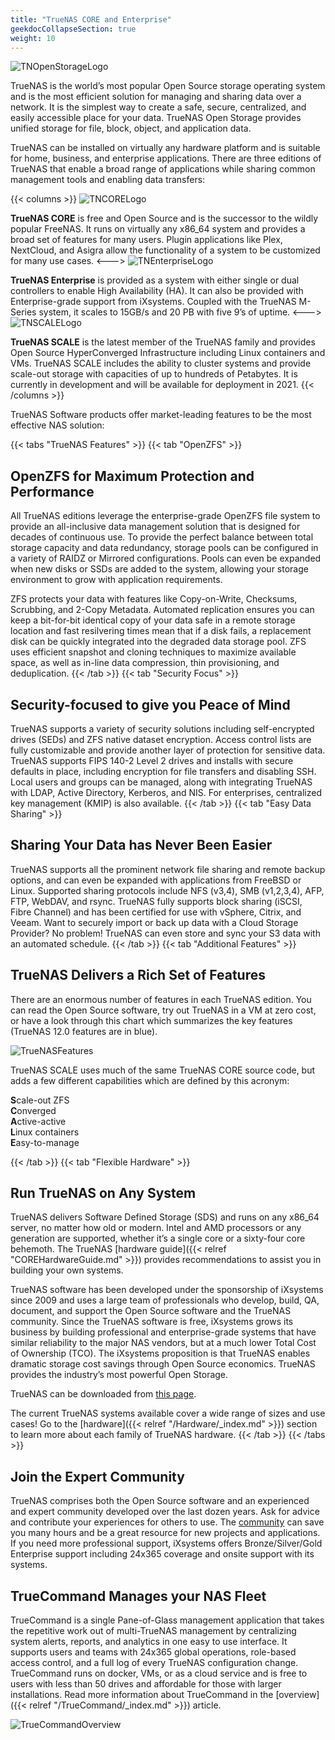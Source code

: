 ```yaml
---
title: "TrueNAS CORE and Enterprise"
geekdocCollapseSection: true
weight: 10
---
```


![TNOpenStorageLogo](/images/tn-openstorage-logo.png)

TrueNAS is the world’s most popular Open Source storage operating system and is the most efficient solution for managing and sharing data over a network.
It is the simplest way to create a safe, secure, centralized, and easily accessible place for your data.
TrueNAS Open Storage provides unified storage for file, block, object, and application data.

TrueNAS can be installed on virtually any hardware platform and is suitable for home, business, and enterprise applications.
There are three editions of TrueNAS that enable a broad range of applications while sharing common management tools and enabling data transfers:

{{< columns >}}
![TNCORELogo](/images/tn-core-logo.png)

**TrueNAS CORE** is free and Open Source and is the successor to the wildly popular FreeNAS.
It runs on virtually any x86_64 system and provides a broad set of features for many users.
Plugin applications like Plex, NextCloud, and Asigra allow the functionality of a system to be customized for many use cases.
<--->
![TNEnterpriseLogo](/images/tn-enterprise-logo.png)

**TrueNAS Enterprise** is provided as a system with either single or dual controllers to enable High Availability (HA).
It can also be provided with Enterprise-grade support from iXsystems.
Coupled with the TrueNAS M-Series system, it scales to 15GB/s and 20 PB with five 9’s of uptime.
<--->
![TNSCALELogo](/images/tn-scale-logo.png)

**TrueNAS SCALE** is the latest member of the TrueNAS family and provides Open Source HyperConverged Infrastructure including Linux containers and VMs.
TrueNAS SCALE includes the ability to cluster systems and provide scale-out storage with capacities of up to hundreds of Petabytes.
It is currently in development and will be available for deployment in 2021.
{{< /columns >}}

TrueNAS Software products offer market-leading features to be the most effective NAS solution:

{{< tabs "TrueNAS Features" >}}
{{< tab "OpenZFS" >}}
## OpenZFS for Maximum Protection and Performance

All TrueNAS editions leverage the enterprise-grade OpenZFS file system to provide an all-inclusive data management solution that is designed for decades of continuous use.
To provide the perfect balance between total storage capacity and data redundancy, storage pools can be configured in a variety of RAIDZ or Mirrored configurations.
Pools can even be expanded when new disks or SSDs are added to the system, allowing your storage environment to grow with application requirements. 

ZFS protects your data with features like Copy-on-Write, Checksums, Scrubbing, and 2-Copy Metadata.
Automated replication ensures you can keep a bit-for-bit identical copy of your data safe in a remote storage location and fast resilvering times mean that if a disk fails, a replacement disk can be quickly integrated into the degraded data storage pool.
ZFS uses efficient snapshot and cloning techniques to maximize available space, as well as in-line data compression, thin provisioning, and deduplication.
{{< /tab >}}
{{< tab "Security Focus" >}}
## Security-focused to give you Peace of Mind

TrueNAS supports a variety of security solutions including self-encrypted drives (SEDs) and ZFS native dataset encryption.
Access control lists are fully customizable and provide another layer of protection for sensitive data.
TrueNAS supports FIPS 140-2 Level 2 drives and installs with secure defaults in place, including encryption for file transfers and disabling SSH.
Local users and groups can be managed, along with integrating TrueNAS with LDAP, Active Directory, Kerberos, and NIS.
For enterprises, centralized key management (KMIP) is also available.
{{< /tab >}}
{{< tab "Easy Data Sharing" >}}
## Sharing Your Data has Never Been Easier

TrueNAS supports all the prominent network file sharing and remote backup options, and can even be expanded with applications from FreeBSD or Linux.
Supported sharing protocols include NFS (v3,4), SMB (v1,2,3,4), AFP, FTP, WebDAV, and rsync.
TrueNAS fully supports block sharing (iSCSI, Fibre Channel) and has been certified for use with vSphere, Citrix, and Veeam.
Want to securely import or back up data with a Cloud Storage Provider?
No problem!
TrueNAS can even store and sync your S3 data with an automated schedule.
{{< /tab >}}
{{< tab "Additional Features" >}}
## TrueNAS Delivers a Rich Set of Features

There are an enormous number of features in each TrueNAS edition.
You can read the Open Source software, try out TrueNAS in a VM at zero cost, or have a look through this chart which summarizes the key features (TrueNAS 12.0 features are in blue).

![TrueNASFeatures](/images/CORE/Features.png)

TrueNAS SCALE uses much of the same TrueNAS CORE source code, but adds a few different capabilities which are defined by this acronym:

**S**cale-out ZFS<br>
**C**onverged<br>
**A**ctive-active<br>
**L**inux containers<br>
**E**asy-to-manage<br>

{{< /tab >}}
{{< tab "Flexible Hardware" >}}
## Run TrueNAS on Any System

TrueNAS delivers Software Defined Storage (SDS) and runs on any x86_64 server, no matter how old or modern.
Intel and AMD processors or any generation are supported, whether it’s a single core or a sixty-four core behemoth.
The TrueNAS [hardware guide]({{< relref "COREHardwareGuide.md" >}}) provides recommendations to assist you in building your own systems.

TrueNAS software has been developed under the sponsorship of iXsystems since 2009 and uses a large team of professionals who develop, build, QA, document, and support the Open Source software and the TrueNAS community.
Since the TrueNAS software is free, iXsystems grows its business by building professional and enterprise-grade systems that have similar reliability to the major NAS vendors, but at a much lower Total Cost of Ownership (TCO).
The iXsystems proposition is that TrueNAS enables dramatic storage cost savings through Open Source economics.
TrueNAS provides the industry’s most powerful Open Storage.

TrueNAS can be downloaded from [this page](https://www.truenas.com/download-tn-core/).

The current TrueNAS systems available cover a wide range of sizes and use cases!
Go to the [hardware]({{< relref "/Hardware/_index.md" >}}) section to learn more about each family of TrueNAS hardware.
{{< /tab >}}
{{< /tabs >}}

## Join the Expert Community

TrueNAS comprises both the Open Source software and an experienced and expert community developed over the last dozen years.
Ask for advice and contribute your experiences for others to use.
The [community](https://www.truenas.com/community/) can save you many hours and be a great resource for new projects and applications.
If you need more professional support, iXsystems offers Bronze/Silver/Gold Enterprise support including 24x365 coverage and onsite support with its systems.

## TrueCommand Manages your NAS Fleet

TrueCommand is a single Pane-of-Glass management application that takes the repetitive work out of multi-TrueNAS management by centralizing system alerts, reports, and analytics in one easy to use interface. It supports users and teams with 24x365 global operations, role-based access control, and a full log of every TrueNAS configuration change.
TrueCommand runs on docker, VMs, or as a cloud service and is free to users with less than 50 drives and affordable for those with larger installations.
Read more information about TrueCommand in the [overview]({{< relref "/TrueCommand/_index.md" >}}) article.

![TrueCommandOverview](/images/TrueCommand/Overview.png)
